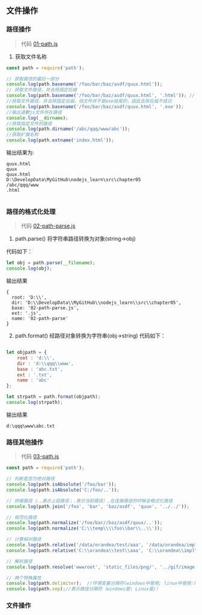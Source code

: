 ## 文件操作

### 路径操作

> 代码 [01-path.js](../src/chapter05/01-path.js)

1. 获取文件名称
```javascript
const path = require('path');

// 获取路径的最后一部分
console.log(path.basename('/foo/bar/baz/asdf/quux.html'));
// 获取文件路径，并去除固定后缀
console.log(path.basename('/foo/bar/baz/asdf/quux.html', '.html')); //
//获取文件路径，并去除固定后缀，但文件并不是exe结尾的，因此去除后缀不成功
console.log(path.basename('/foo/bar/baz/asdf/quux.html', '.exe'));
//输出道歉js文件所在路径
console.log(__dirname);
//获取指定文件的路径
console.log(path.dirname('/abc/qqq/www/abc'));
//获取扩展名称
console.log(path.extname('index.html')); 
```
输出结果为:
```text
quux.html
quux
quux.html
D:\DevelopData\MyGitHub\nodejs_learn\src\chapter05
/abc/qqq/www
.html


```

### 路径的格式化处理

> 代码 [02-path-parse.js](../src/chapter05/02-path-parse.js)


1. path.parse()  将字符串路径转换为对象(string->obj)

代码如下：
```javascript
let obj = path.parse(__filename);
console.log(obj);
```
输出结果
```text
{
  root: 'D:\\',
  dir: 'D:\\DevelopData\\MyGitHub\\nodejs_learn\\src\\chapter05',
  base: '02-path-parse.js',
  ext: '.js',
  name: '02-path-parse'
}

```

2. path.format() 经路径对象转换为字符串(obj->string)
代码如下：
```javascript

let objpath = {
    root : 'd:\\',
    dir : 'd:\\qqq\\www',
    base : 'abc.txt',
    ext : '.txt',
    name : 'abc'
};

let strpath = path.format(objpath);
console.log(strpath);
```
输出结果
```text
d:\qqq\www\abc.txt
```
### 路径其他操作
> 代码 [03-path.js](../src/chapter05/03-path.js)
```javascript
const path = require('path');

// 判断是否为绝对路径
console.log(path.isAbsolute('/foo/bar'));
console.log(path.isAbsolute('C:/foo/..'));

// 拼接路径（..表示上层路径；.表示当前路径）,在连接路径的时候会格式化路径
console.log(path.join('/foo', 'bar', 'baz/asdf', 'quux', '../../'));

// 规范化路径
console.log(path.normalize('/foo/bar//baz/asdf/quux/..'));
console.log(path.normalize('C:\\temp\\\\foo\\bar\\..\\'));

// 计算相对路径
console.log(path.relative('/data/orandea/test/aaa', '/data/orandea/impl/bbb'));
console.log(path.relative('C:\\orandea\\test\\aaa', 'C:\\orandea\\impl\\bbb'));

// 解析路径
console.log(path.resolve('wwwroot', 'static_files/png/', '../gif/image.gif'));

// 两个特殊属性
console.log(path.delimiter);  //环境变量分隔符(windows中使用; linux中使用:)
console.log(path.sep);//表示路径分隔符（windows是\ Linux是/）
```

### 文件操作



